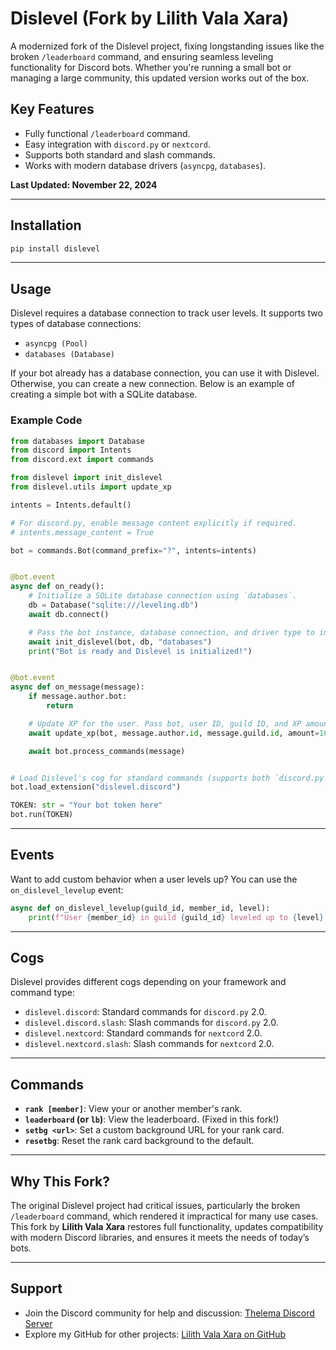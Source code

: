 # Dislevel (Fork by Lilith Vala Xara)

A modernized fork of the Dislevel project, fixing longstanding issues like the broken `/leaderboard` command, and ensuring seamless leveling functionality for Discord bots. Whether you're running a small bot or managing a large community, this updated version works out of the box.

## Key Features

- Fully functional `/leaderboard` command.
- Easy integration with `discord.py` or `nextcord`.
- Supports both standard and slash commands.
- Works with modern database drivers (`asyncpg`, `databases`).

**Last Updated: November 22, 2024**

---

## Installation

```bash
pip install dislevel
```

---

## Usage

Dislevel requires a database connection to track user levels. It supports two types of database connections:

- `asyncpg (Pool)`
- `databases (Database)`

If your bot already has a database connection, you can use it with Dislevel. Otherwise, you can create a new connection. Below is an example of creating a simple bot with a SQLite database.

### Example Code

```python
from databases import Database
from discord import Intents
from discord.ext import commands

from dislevel import init_dislevel
from dislevel.utils import update_xp

intents = Intents.default()

# For discord.py, enable message content explicitly if required.
# intents.message_content = True

bot = commands.Bot(command_prefix="?", intents=intents)


@bot.event
async def on_ready():
    # Initialize a SQLite database connection using `databases`.
    db = Database("sqlite:///leveling.db")
    await db.connect()

    # Pass the bot instance, database connection, and driver type to initialize Dislevel.
    await init_dislevel(bot, db, "databases")
    print("Bot is ready and Dislevel is initialized!")


@bot.event
async def on_message(message):
    if message.author.bot:
        return

    # Update XP for the user. Pass bot, user ID, guild ID, and XP amount.
    await update_xp(bot, message.author.id, message.guild.id, amount=10)

    await bot.process_commands(message)


# Load Dislevel's cog for standard commands (supports both `discord.py` and `nextcord`).
bot.load_extension("dislevel.discord")

TOKEN: str = "Your bot token here"
bot.run(TOKEN)
```

---

## Events

Want to add custom behavior when a user levels up? You can use the `on_dislevel_levelup` event:

```python
async def on_dislevel_levelup(guild_id, member_id, level):
    print(f"User {member_id} in guild {guild_id} leveled up to {level}!")
```

---

## Cogs

Dislevel provides different cogs depending on your framework and command type:

- `dislevel.discord`: Standard commands for `discord.py` 2.0.
- `dislevel.discord.slash`: Slash commands for `discord.py` 2.0.
- `dislevel.nextcord`: Standard commands for `nextcord` 2.0.
- `dislevel.nextcord.slash`: Slash commands for `nextcord` 2.0.

---

## Commands

- **`rank [member]`**: View your or another member's rank.
- **`leaderboard` (or `lb`)**: View the leaderboard. (Fixed in this fork!)
- **`setbg <url>`**: Set a custom background URL for your rank card.
- **`resetbg`**: Reset the rank card background to the default.

---

## Why This Fork?

The original Dislevel project had critical issues, particularly the broken `/leaderboard` command, which rendered it impractical for many use cases. This fork by **Lilith Vala Xara** restores full functionality, updates compatibility with modern Discord libraries, and ensures it meets the needs of today’s bots.

---

## Support

- Join the Discord community for help and discussion: [Thelema Discord Server](http://discord.gg/thelema)
- Explore my GitHub for other projects: [Lilith Vala Xara on GitHub](https://github.com/LilithXara)

